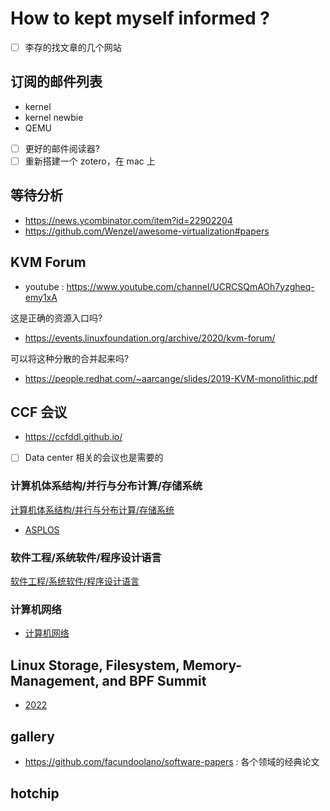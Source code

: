 # How to kept myself informed ?

- [ ] 李存的找文章的几个网站

## 订阅的邮件列表

- kernel
- kernel newbie
- QEMU

- [ ] 更好的邮件阅读器?
- [ ] 重新搭建一个 zotero，在 mac 上

## 等待分析
- https://news.ycombinator.com/item?id=22902204
- https://github.com/Wenzel/awesome-virtualization#papers

## KVM Forum
- youtube : https://www.youtube.com/channel/UCRCSQmAOh7yzgheq-emy1xA

这是正确的资源入口吗?
- https://events.linuxfoundation.org/archive/2020/kvm-forum/

可以将这种分散的合并起来吗?
- https://people.redhat.com/~aarcange/slides/2019-KVM-monolithic.pdf

## CCF 会议
- https://ccfddl.github.io/

- [ ] Data center 相关的会议也是需要的

### 计算机体系结构/并行与分布计算/存储系统
[计算机体系结构/并行与分布计算/存储系统](https://www.ccf.org.cn/Academic_Evaluation/ARCH_DCP_SS/)

- [ASPLOS](https://dblp.uni-trier.de/db/conf/asplos/index.html)

### 软件工程/系统软件/程序设计语言
[软件工程/系统软件/程序设计语言](https://www.ccf.org.cn/Academic_Evaluation/TCSE_SS_PDL/)

### 计算机网络
- [计算机网络](https://www.ccf.org.cn/Academic_Evaluation/CN/)

## Linux Storage, Filesystem, Memory-Management, and BPF Summit
- [2022](https://lwn.net/Articles/893733/)

## gallery
- https://github.com/facundoolano/software-papers : 各个领域的经典论文

## hotchip

